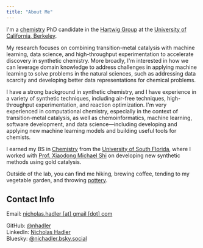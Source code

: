 ```yaml
---
title: "About Me"
---
```


I'm a [chemistry](https://chemistry.berkeley.edu/chem) PhD candidate in the [Hartwig Group](https://hartwig.cchem.berkeley.edu/) at the [University of California, Berkeley](https://www.berkeley.edu/).

My research focuses on combining transition-metal catalysis with machine learning, data science, and high-throughput experimentation to accelerate discovery in synthetic chemistry. More broadly, I'm interested in how we can leverage domain knowledge to address challenges in applying machine learning to solve problems in the natural sciences, such as addressing data scarcity and developing better data representations for chemical problems. 

I have a strong background in synthetic chemistry, and I have experience in a variety of synthetic techniques, including air-free techniques, high-throughput experimentation, and reaction optimization. I'm very experienced in computational chemistry, especially in the context of transition-metal catalysis, as well as chemoinformatics, machine learning, software development, and data science—including developing and applying new machine learning models and building useful tools for chemists.

I earned my BS in [Chemistry](https://www.usf.edu/arts-sciences/departments/chemistry/) from the [University of South Florida](https://www.usf.edu/), where I worked with [Prof. Xiaodong Michael Shi](https://scholar.google.com/citations?user=-fHWhYAAAAAJ&hl=en) on developing new synthetic methods using gold catalysis.

Outside of the lab, you can find me hiking, brewing coffee, tending to my vegetable garden, and throwing [pottery](https://art.nhadler.com/).

## Contact Info
Email: [nicholas.hadler [at] gmail [dot] com](mailto:nicholas.hadler@gmail.com)
<br>

GitHub: [@nhadler](https://github.com/nhadler)
<br>
LinkedIn: [Nicholas Hadler](https://www.linkedin.com/in/nicholas-hadler/)
<br>
Bluesky: [@nichadler.bsky.social](https://bsky.app/profile/nichadler.bsky.social)